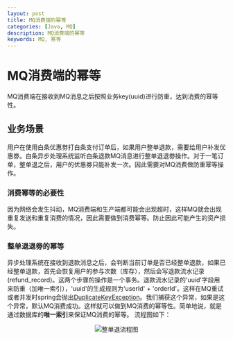 ```yaml
---
layout: post
title: MQ消费端的幂等
categories: [Java, MQ]
description: MQ消费端的幂等
keywords: MQ, 幂等
---
```


# MQ消费端的幂等
MQ消费端在接收到MQ消息之后按照业务key(uuid)进行防重，达到消费的幂等性。

## 业务场景
用户在使用白条优惠劵打白条支付订单后，如果用户整单退款，需要给用户补发优惠劵。白条异步处理系统监听白条退款MQ消息进行整单退退劵操作。对于一笔订单，整单退之后，用户的优惠劵只能补发一次。因此需要对MQ消费做防重幂等操作。
### 消费幂等的必要性
因为网络会发生抖动，MQ消费端和生产端都可能会出现超时，这样MQ就会出现重复发送和重复消费的情况，因此需要做到消费幂等。防止因此可能产生的资产损失。
### 整单退退劵的幂等  
异步处理系统在接收到退款消息之后，会判断当前订单是否已经整单退款，如果已经整单退款，首先会恢复用户的参与次数（库存），然后会写退款流水记录(refund_record)。这两个步骤的操作是一个事务。退款流水记录的'uuid'字段用来防重（加唯一索引），'uuid'的生成规则为'userId' + 'orderId'。这样在MQ重试或者并发时spring会抛出[DuplicateKeyException](https://docs.spring.io/spring/docs/current/javadoc-api/org/springframework/dao/DuplicateKeyException.html)。我们捕获这个异常，如果是这个异常，默认MQ消费成功。这样就可以做到MQ消费的幂等性。简单地说，就是通过数据库的**唯一索引**来保证MQ消费的幂等。
  流程图如下：
  
<div align="center">
    <img src="{{ site.url }}/images/posts/biz/wholerefund.jpg" alt="整单退流程图"/>
</div>
